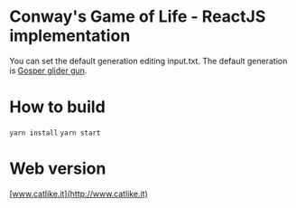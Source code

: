 # Conway's Game of Life - ReactJS implementation

You can set the default generation editing input.txt.
The default generation is [Gosper glider gun](https://www.conwaylife.com/wiki/Gosper_glider_gun).

# How to build
`yarn install`
`yarn start`

# Web version
[www.catlike.it](http://www.catlike.it)
